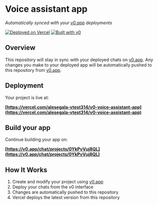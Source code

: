 # Voice assistant app

*Automatically synced with your [v0.app](https://v0.app) deployments*

[![Deployed on Vercel](https://img.shields.io/badge/Deployed%20on-Vercel-black?style=for-the-badge&logo=vercel)](https://vercel.com/alesegala-vtest314/v0-voice-assistant-app)
[![Built with v0](https://img.shields.io/badge/Built%20with-v0.app-black?style=for-the-badge)](https://v0.app/chat/projects/0YkPvVuj8QL)

## Overview

This repository will stay in sync with your deployed chats on [v0.app](https://v0.app).
Any changes you make to your deployed app will be automatically pushed to this repository from [v0.app](https://v0.app).

## Deployment

Your project is live at:

**[https://vercel.com/alesegala-vtest314/v0-voice-assistant-app](https://vercel.com/alesegala-vtest314/v0-voice-assistant-app)**

## Build your app

Continue building your app on:

**[https://v0.app/chat/projects/0YkPvVuj8QL](https://v0.app/chat/projects/0YkPvVuj8QL)**

## How It Works

1. Create and modify your project using [v0.app](https://v0.app)
2. Deploy your chats from the v0 interface
3. Changes are automatically pushed to this repository
4. Vercel deploys the latest version from this repository
